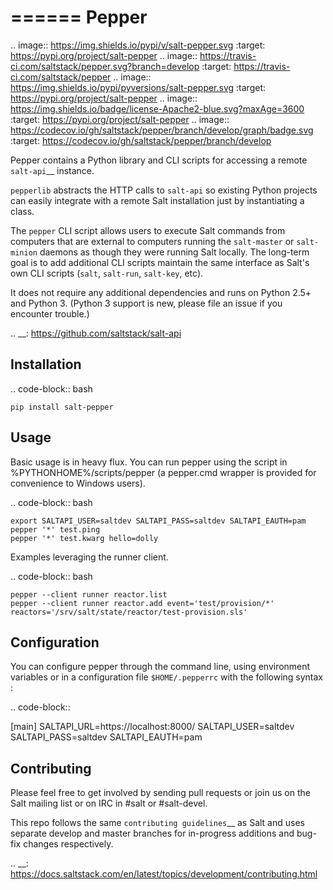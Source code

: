 ======
Pepper
======

.. image:: https://img.shields.io/pypi/v/salt-pepper.svg
   :target: https://pypi.org/project/salt-pepper
.. image:: https://travis-ci.com/saltstack/pepper.svg?branch=develop
   :target: https://travis-ci.com/saltstack/pepper
.. image:: https://img.shields.io/pypi/pyversions/salt-pepper.svg
   :target: https://pypi.org/project/salt-pepper
.. image:: https://img.shields.io/badge/license-Apache2-blue.svg?maxAge=3600
   :target: https://pypi.org/project/salt-pepper
.. image:: https://codecov.io/gh/saltstack/pepper/branch/develop/graph/badge.svg
   :target: https://codecov.io/gh/saltstack/pepper/branch/develop

Pepper contains a Python library and CLI scripts for accessing a remote
`salt-api`__ instance.

``pepperlib`` abstracts the HTTP calls to ``salt-api`` so existing Python
projects can easily integrate with a remote Salt installation just by
instantiating a class.

The ``pepper`` CLI script allows users to execute Salt commands from computers
that are external to computers running the ``salt-master`` or ``salt-minion``
daemons as though they were running Salt locally. The long-term goal is to add
additional CLI scripts maintain the same interface as Salt's own CLI scripts
(``salt``, ``salt-run``, ``salt-key``, etc).

It does not require any additional dependencies and runs on Python 2.5+ and
Python 3. (Python 3 support is new, please file an issue if you encounter
trouble.)

.. __: https://github.com/saltstack/salt-api

Installation
------------
.. code-block:: bash

    pip install salt-pepper

Usage
-----

Basic usage is in heavy flux. You can run pepper using the script in %PYTHONHOME%/scripts/pepper (a pepper.cmd wrapper is provided for convenience to Windows users).

.. code-block:: bash

    export SALTAPI_USER=saltdev SALTAPI_PASS=saltdev SALTAPI_EAUTH=pam
    pepper '*' test.ping
    pepper '*' test.kwarg hello=dolly

Examples leveraging the runner client.

.. code-block:: bash

    pepper --client runner reactor.list
    pepper --client runner reactor.add event='test/provision/*' reactors='/srv/salt/state/reactor/test-provision.sls'

Configuration
-------------

You can configure pepper through the command line, using environment variables 
or in a configuration file ``$HOME/.pepperrc`` with the following syntax : 

.. code-block:: 

  [main]
  SALTAPI_URL=https://localhost:8000/
  SALTAPI_USER=saltdev
  SALTAPI_PASS=saltdev
  SALTAPI_EAUTH=pam

Contributing
------------

Please feel free to get involved by sending pull requests or join us on the
Salt mailing list or on IRC in #salt or #salt-devel.

This repo follows the same `contributing guidelines`__ as Salt and uses
separate develop and master branches for in-progress additions and bug-fix
changes respectively.

.. __: https://docs.saltstack.com/en/latest/topics/development/contributing.html
